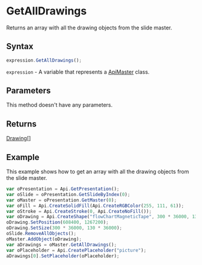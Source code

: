 # GetAllDrawings

Returns an array with all the drawing objects from the slide master.

## Syntax

```javascript
expression.GetAllDrawings();
```

`expression` - A variable that represents a [ApiMaster](../ApiMaster.md) class.

## Parameters

This method doesn't have any parameters.

## Returns

[Drawing[]](../../Enumeration/Drawing.md)

## Example

This example shows how to get an array with all the drawing objects from the slide master.

```javascript
var oPresentation = Api.GetPresentation();
var oSlide = oPresentation.GetSlideByIndex(0);
var oMaster = oPresentation.GetMaster(0);
var oFill = Api.CreateSolidFill(Api.CreateRGBColor(255, 111, 61));
var oStroke = Api.CreateStroke(0, Api.CreateNoFill());
var oDrawing = Api.CreateShape("flowChartMagneticTape", 300 * 36000, 130 * 36000, oFill, oStroke);
oDrawing.SetPosition(608400, 1267200);
oDrawing.SetSize(300 * 36000, 130 * 36000);
oSlide.RemoveAllObjects();
oMaster.AddObject(oDrawing);
var aDrawings = oMaster.GetAllDrawings();
var oPlaceholder = Api.CreatePlaceholder("picture");
aDrawings[0].SetPlaceholder(oPlaceholder);
```
